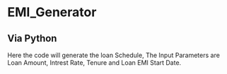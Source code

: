 # EMI_Generator

## Via Python
</p> Here the code will generate the loan Schedule, The Input Parameters are Loan Amount, Intrest Rate, Tenure and Loan EMI Start Date.
